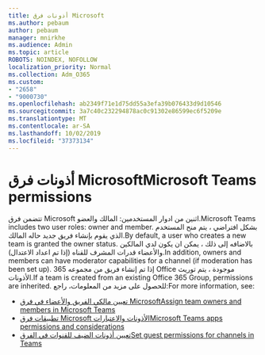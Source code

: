 ```yaml
---
title: أذونات فرق Microsoft
ms.author: pebaum
author: pebaum
manager: mnirkhe
ms.audience: Admin
ms.topic: article
ROBOTS: NOINDEX, NOFOLLOW
localization_priority: Normal
ms.collection: Adm_O365
ms.custom:
- "2658"
- "9000730"
ms.openlocfilehash: ab2349f71e1d75dd55a3efa39b076433d9d10546
ms.sourcegitcommit: 3a7c40c232294878ac0c91302e86599ec6f5209e
ms.translationtype: MT
ms.contentlocale: ar-SA
ms.lasthandoff: 10/02/2019
ms.locfileid: "37373134"
---
```

# <a name="microsoft-teams-permissions"></a><span data-ttu-id="61276-102">أذونات فرق Microsoft</span><span class="sxs-lookup"><span data-stu-id="61276-102">Microsoft Teams permissions</span></span>

<span data-ttu-id="61276-103">تتضمن فرق Microsoft اثنين من ادوار المستخدمين: المالك والعضو.</span><span class="sxs-lookup"><span data-stu-id="61276-103">Microsoft Teams includes two user roles: owner and member.</span></span> <span data-ttu-id="61276-104">بشكل افتراضي ، يتم منح المستخدم الذي يقوم بإنشاء فريق جديد حاله المالك.</span><span class="sxs-lookup"><span data-stu-id="61276-104">By default, a user who creates a new team is granted the owner status.</span></span> <span data-ttu-id="61276-105">بالاضافه إلى ذلك ، يمكن ان يكون لدي المالكين والأعضاء قدرات المشرف للقناه (إذا تم اعداد الاعتدال).</span><span class="sxs-lookup"><span data-stu-id="61276-105">In addition, owners and members can have moderator capabilities for a channel (if moderation has been set up).</span></span> <span data-ttu-id="61276-106">إذا تم إنشاء فريق من مجموعه 365 Office موجودة ، يتم توريث الأذونات.</span><span class="sxs-lookup"><span data-stu-id="61276-106">If a team is created from an existing Office 365 Group, permissions are inherited.</span></span> <span data-ttu-id="61276-107">للحصول على مزيد من المعلومات، راجع:</span><span class="sxs-lookup"><span data-stu-id="61276-107">For more information, see:</span></span>

- [<span data-ttu-id="61276-108">تعيين مالكي الفريق والأعضاء في فرق Microsoft</span><span class="sxs-lookup"><span data-stu-id="61276-108">Assign team owners and members in Microsoft Teams</span></span>](https://docs.microsoft.com/microsoftteams/assign-roles-permissions)
- [<span data-ttu-id="61276-109">تطبيقات فرق Microsoft الأذونات والاعتبارات</span><span class="sxs-lookup"><span data-stu-id="61276-109">Microsoft Teams apps permissions and considerations</span></span>](https://docs.microsoft.com/microsoftteams/app-permissions)
- [<span data-ttu-id="61276-110">تعيين أذونات الضيف للقنوات في الفرق</span><span class="sxs-lookup"><span data-stu-id="61276-110">Set guest permissions for channels in Teams</span></span>](https://support.office.com/article/4756c468-2746-4bfd-a582-736d55fcc169)